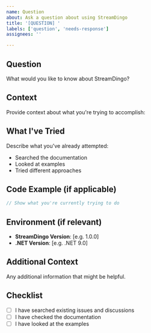 ```yaml
---
name: Question
about: Ask a question about using StreamDingo
title: '[QUESTION] '
labels: ['question', 'needs-response']
assignees: ''

---
```


## Question
What would you like to know about StreamDingo?

## Context
Provide context about what you're trying to accomplish:

## What I've Tried
Describe what you've already attempted:
- Searched the documentation
- Looked at examples
- Tried different approaches

## Code Example (if applicable)
```csharp
// Show what you're currently trying to do
```

## Environment (if relevant)
- **StreamDingo Version**: [e.g. 1.0.0]
- **.NET Version**: [e.g. .NET 9.0]

## Additional Context
Any additional information that might be helpful.

## Checklist
- [ ] I have searched existing issues and discussions
- [ ] I have checked the documentation
- [ ] I have looked at the examples